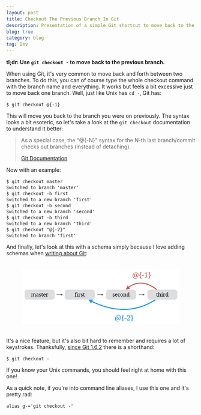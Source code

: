 ```yaml
---
layout: post
title: Checkout The Previous Branch In Git
description: Presentation of a simple Git shortcut to move back to the branch you were previously on.
blog: true
category: blog
tag: Dev
---
```


**tl;dr: Use `git checkout -` to move back to the previous branch.**

When using Git, it's very common to move back and forth between two branches. To do this, you can of course type the whole checkout command with the branch name and everything. It works but feels a bit excessive just to move back one branch. Well, just like Unix has `cd -`, Git has:

	$ git checkout @{-1}

This will move you back to the branch you were on previously. The syntax looks a bit esoteric, so let's take a look at the `git checkout` documentation to understand it better:

> As a special case, the "@{-N}" syntax for the N-th last branch/commit checks out branches (instead of detaching).
>  
> [Git Documentation][1]

Now with an example:

	$ git checkout master
	Switched to branch 'master'
	$ git checkout -b first
	Switched to a new branch 'first'
	$ git checkout -b second
	Switched to a new branch 'second'
	$ git checkout -b third
	Switched to a new branch 'third'
	$ git checkout "@{-2}"
	Switched to branch 'first'

And finally, let's look at this with a schema simply because I love adding schemas when [writing about Git][2]:

<div class="image-wrapper" style="text-align: center"><img src="/assets/blog/git-checkout-previous.jpg" alt="Git checkout previous schema" style="padding: 20px; width: 420px;"/></div>

It's a nice feature, but it's also bit hard to remember and requires a lot of keystrokes. Thanksfully, [since Git 1.6.2][3] there is a shorthand:

	$ git checkout -

If you know your Unix commands, you should feel right at home with this one!

As a quick note, if you're into command line aliases, I use this one and it's pretty rad:

	alias g-='git checkout -'

[1]:	https://git-scm.com/docs/git-checkout
[2]:	/blog/2015/08/04/git-first-parent-log/
[3]:	https://github.com/git/git/blob/master/Documentation/RelNotes/1.6.2.txt#L85